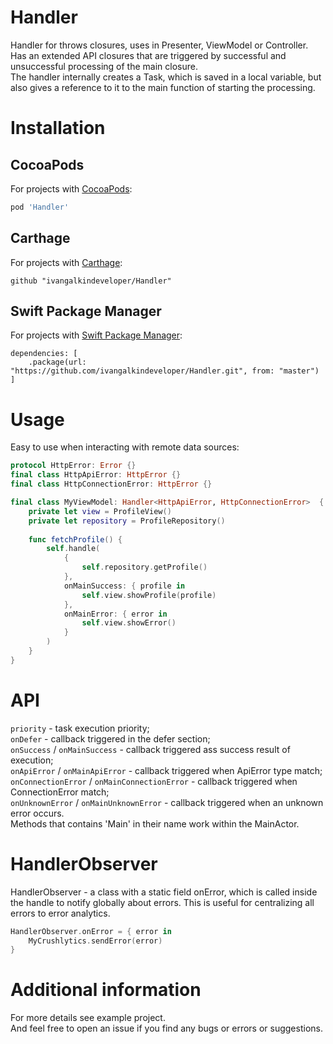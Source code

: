 # Handler
Handler for throws closures, uses in Presenter, ViewModel or Controller.\
Has an extended API closures that are triggered by successful and unsuccessful processing of the main closure.\
The handler internally creates a Task, which is saved in a local variable, but also gives a reference to it to the main function of starting the processing.

# Installation
## CocoaPods
For projects with [CocoaPods](https://cocoapods.org):
```ruby
pod 'Handler'
```
## Carthage
For projects with [Carthage](https://github.com/Carthage/Carthage):
```
github "ivangalkindeveloper/Handler"
```
## Swift Package Manager
For projects with [Swift Package Manager](https://github.com/apple/swift-package-manager):
```
dependencies: [
    .package(url: "https://github.com/ivangalkindeveloper/Handler.git", from: "master")
]
```

# Usage
Easy to use when interacting with remote data sources:
```swift
protocol HttpError: Error {}
final class HttpApiError: HttpError {}
final class HttpConnectionError: HttpError {}

final class MyViewModel: Handler<HttpApiError, HttpConnectionError>  {
    private let view = ProfileView()
    private let repository = ProfileRepository()
    
    func fetchProfile() {
        self.handle(
            {
                self.repository.getProfile()
            },
            onMainSuccess: { profile in
                self.view.showProfile(profile)
            },
            onMainError: { error in
                self.view.showError()
            }
        )
    }
}
```

# API
```priority``` - task execution priority;\
```onDefer``` - callback triggered in the defer section;\
```onSuccess``` / ```onMainSuccess``` - callback triggered ass success result of execution;\
```onApiError``` / ```onMainApiError``` - callback triggered when ApiError type match;\
```onConnectionError``` / ```onMainConnectionError``` - callback triggered when ConnectionError match;\
```onUnknownError``` / ```onMainUnknownError``` - callback triggered when an unknown error occurs.\
Methods that contains 'Main' in their name work within the MainActor.

# HandlerObserver
HandlerObserver - a class with a static field onError, which is called inside the handle to notify globally about errors.
This is useful for centralizing all errors to error analytics.
```swift
HandlerObserver.onError = { error in
    MyCrushlytics.sendError(error)
}
```

# Additional information
For more details see example project.\
And feel free to open an issue if you find any bugs or errors or suggestions.
